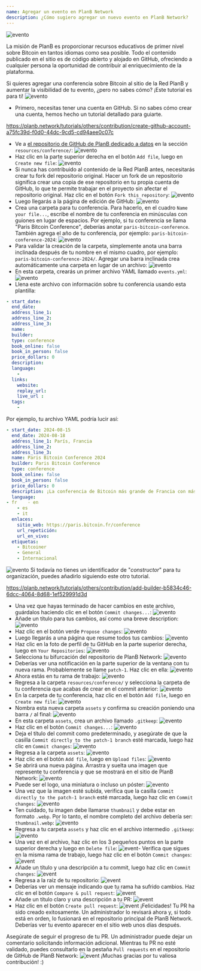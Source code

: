 ```yaml
---
name: Agregar un evento en PlanB Network
description: ¿Cómo sugiero agregar un nuevo evento en PlanB Network?
---
```

![evento](assets/cover.webp)

La misión de PlanB es proporcionar recursos educativos de primer nivel sobre Bitcoin en tantos idiomas como sea posible. Todo el contenido publicado en el sitio es de código abierto y alojado en GitHub, ofreciendo a cualquier persona la oportunidad de contribuir al enriquecimiento de la plataforma.

Si quieres agregar una conferencia sobre Bitcoin al sitio de la Red PlanB y aumentar la visibilidad de tu evento, ¿pero no sabes cómo? ¡Este tutorial es para ti!
![evento](assets/01.webp)
- Primero, necesitas tener una cuenta en GitHub. Si no sabes cómo crear una cuenta, hemos hecho un tutorial detallado para guiarte.

https://planb.network/tutorials/others/contribution/create-github-account-a75fc39d-f0d0-44dc-9cd5-cd94aee0c07c


- Ve a [el repositorio de GitHub de PlanB dedicado a datos](https://github.com/PlanB-Network/bitcoin-educational-content/tree/dev/resources/conference) en la sección `resources/conference/`:
![evento](assets/02.webp)
- Haz clic en la parte superior derecha en el botón `Add file`, luego en `Create new file`:
![evento](assets/03.webp)
- Si nunca has contribuido al contenido de la Red PlanB antes, necesitarás crear tu fork del repositorio original. Hacer un fork de un repositorio significa crear una copia de ese repositorio en tu propia cuenta de GitHub, lo que te permite trabajar en el proyecto sin afectar el repositorio original. Haz clic en el botón `Fork this repository`:
![evento](assets/04.webp)
- Luego llegarás a la página de edición de GitHub:
![evento](assets/05.webp)
- Crea una carpeta para tu conferencia. Para hacerlo, en el cuadro `Name your file...`, escribe el nombre de tu conferencia en minúsculas con guiones en lugar de espacios. Por ejemplo, si tu conferencia se llama "Paris Bitcoin Conference", deberías anotar `paris-bitcoin-conference`. También agrega el año de tu conferencia, por ejemplo: `paris-bitcoin-conference-2024`:
![evento](assets/06.webp)
- Para validar la creación de la carpeta, simplemente anota una barra inclinada después de tu nombre en el mismo cuadro, por ejemplo: `paris-bitcoin-conference-2024/`. Agregar una barra inclinada crea automáticamente una carpeta en lugar de un archivo:
![evento](assets/07.webp)
- En esta carpeta, crearás un primer archivo YAML llamado `events.yml`:
![evento](assets/08.webp)
- Llena este archivo con información sobre tu conferencia usando esta plantilla:

```yaml
- start_date:
  end_date:
  address_line_1:
  address_line_2: 
  address_line_3: 
  name:
  builder:
  type: conference
  book_online: false
  book_in_person: false
  price_dollars: 0
  description:
  language: 
    - 
  links:
    website:
    replay_url:    
    live_url :
  tags: 
    - 
``` 

Por ejemplo, tu archivo YAML podría lucir así:

```yaml
- start_date: 2024-08-15
  end_date: 2024-08-18
  address_line_1: París, Francia
  address_line_2: 
  address_line_3: 
  name: Paris Bitcoin Conference 2024
  builder: Paris Bitcoin Conference
  type: conference
  book_online: false
  book_in_person: false
  price_dollars: 0
  description: ¡La conferencia de Bitcoin más grande de Francia con más de 8,000 participantes cada año!
  language:
- fr    - en
    - es
    - it
  enlaces:
    sitio_web: https://paris.bitcoin.fr/conference
    url_repetición:
    url_en_vivo:
  etiquetas: 
    - Bitcoiner
    - General
    - Internacional
```
![evento](assets/09.webp)
Si todavía no tienes un identificador de "*constructor*" para tu organización, puedes añadirlo siguiendo este otro tutorial.

https://planb.network/tutorials/others/contribution/add-builder-b5834c46-6dcc-4064-8d68-1ef529991d3d



- Una vez que hayas terminado de hacer cambios en este archivo, guárdalos haciendo clic en el botón `Commit changes...`:
![evento](assets/10.webp)
- Añade un título para tus cambios, así como una breve description:
![evento](assets/11.webp)
- Haz clic en el botón verde `Propose changes`:
![evento](assets/12.webp)
- Luego llegarás a una página que resume todos tus cambios:
![evento](assets/13.webp)
- Haz clic en la foto de perfil de tu GitHub en la parte superior derecha, luego en `Your Repositories`:
![evento](assets/14.webp)
- Selecciona tu bifurcación del repositorio de PlanB Network:
![evento](assets/15.webp)
- Deberías ver una notificación en la parte superior de la ventana con tu nueva rama. Probablemente se llame `patch-1`. Haz clic en ella:
![evento](assets/16.webp)
- Ahora estás en tu rama de trabajo:
![evento](assets/17.webp)
- Regresa a la carpeta `resources/conference/` y selecciona la carpeta de tu conferencia que acabas de crear en el commit anterior:
![evento](assets/18.webp)
- En la carpeta de tu conferencia, haz clic en el botón `Add file`, luego en `Create new file`:
![evento](assets/19.webp)
- Nombra esta nueva carpeta `assets` y confirma su creación poniendo una barra `/` al final:
![evento](assets/20.webp)
- En esta carpeta `assets`, crea un archivo llamado `.gitkeep`:
![evento](assets/21.webp)
- Haz clic en el botón `Commit changes...`:
![evento](assets/22.webp)
- Deja el título del commit como predeterminado, y asegúrate de que la casilla `Commit directly to the patch-1 branch` esté marcada, luego haz clic en `Commit changes`:
![evento](assets/23.webp)
- Regresa a la carpeta `assets`:
![evento](assets/24.webp)
- Haz clic en el botón `Add file`, luego en `Upload files`: ![evento](assets/25.webp)
- Se abrirá una nueva página. Arrastra y suelta una imagen que represente tu conferencia y que se mostrará en el sitio de PlanB Network:
![evento](assets/26.webp)
- Puede ser el logo, una miniatura o incluso un póster:
![evento](assets/27.webp)
- Una vez que la imagen esté subida, verifica que la casilla `Commit directly to the patch-1 branch` esté marcada, luego haz clic en `Commit changes`:
![evento](assets/28.webp)
- Ten cuidado, tu imagen debe llamarse `thumbnail` y debe estar en formato `.webp`. Por lo tanto, el nombre completo del archivo debería ser: `thumbnail.webp`:
![evento](assets/29.webp)
- Regresa a tu carpeta `assets` y haz clic en el archivo intermedio `.gitkeep`:
![evento](assets/30.webp)
- Una vez en el archivo, haz clic en los 3 pequeños puntos en la parte superior derecha y luego en `Delete file`:
![event](assets/31.webp)- Verifica que sigues en la misma rama de trabajo, luego haz clic en el botón `Commit changes`:
![event](assets/32.webp)
- Añade un título y una descripción a tu commit, luego haz clic en `Commit changes`:
![event](assets/33.webp)
- Regresa a la raíz de tu repositorio:
![event](assets/34.webp)
- Deberías ver un mensaje indicando que tu rama ha sufrido cambios. Haz clic en el botón `Compare & pull request`:
![event](assets/35.webp)
- Añade un título claro y una descripción a tu PR:
![event](assets/36.webp)
- Haz clic en el botón `Create pull request`:
![event](assets/37.webp)
¡Felicidades! Tu PR ha sido creado exitosamente. Un administrador lo revisará ahora y, si todo está en orden, lo fusionará en el repositorio principal de PlanB Network. Deberías ver tu evento aparecer en el sitio web unos días después.

Asegúrate de seguir el progreso de tu PR. Un administrador puede dejar un comentario solicitando información adicional. Mientras tu PR no esté validado, puedes consultarlo en la pestaña `Pull requests` en el repositorio de GitHub de PlanB Network:
![event](assets/38.webp)
¡Muchas gracias por tu valiosa contribución! :)

